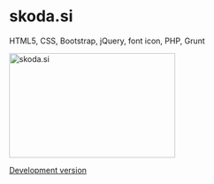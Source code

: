 # skoda.si

HTML5, CSS, Bootstrap, jQuery, font icon, PHP, Grunt

<a href="http://www.primaprodukcija.si/repo/specto-skoda/" target="_self"><img style="width:300px;height:189px;" src="http://www.primaprodukcija.si/repo/specto-skoda/preview.jpg" alt="skoda.si" /></a>

<a href="http://www.primaprodukcija.si/repo/specto-skoda/" target="_blank">Development version</a>
